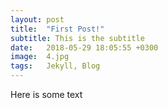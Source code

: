 ```yaml
---
layout: post
title:  "First Post!"
subtitle: This is the subtitle
date:   2018-05-29 18:05:55 +0300
image:  4.jpg
tags:   Jekyll, Blog
---
```


Here is some text